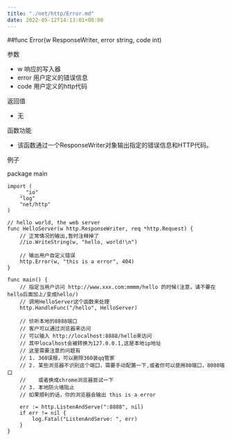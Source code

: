 ```yaml
---
title: "./net/http/Error.md"
date: 2022-05-12T14:13:01+08:00
---
```

##func Error(w ResponseWriter, error string, code int) 

参数

- w 响应的写入器
- error 用户定义的错误信息
- code  用户定义的http代码

返回值

- 无

函数功能 

- 该函数通过一个ResponseWriter对象输出指定的错误信息和HTTP代码。

例子

  package main
	
	import (
		_ "io"
		"log"
		"net/http"
	)
	
	// hello world, the web server
	func HelloServer(w http.ResponseWriter, req *http.Request) {
		// 正常情况的输出,暂时注释掉了
		//io.WriteString(w, "hello, world!\n")
	
		// 输出用户自定义错误
		http.Error(w, "this is a error", 404)
	}
	
	func main() {
		// 指定当用户访问 http://www.xxx.com:mmmm/hello 的时候(注意，请不要在hello后面加上/变成hello/)
		// 调用HelloServer这个函数来处理
		http.HandleFunc("/hello", HelloServer)
	
		// 侦听本地的8888端口
		// 客户可以通过浏览器来访问
		// 可以输入 http://localhost:8888/hello来访问
		// 其中localhost会被转换为127.0.0.1,这是本地ip地址
		// 这里需要注意的问题有
		// 1. 360误报，可以删除360装qq管家
		// 2. 某些浏览器不识别这个端口，需要手动配置一下,或者你可以使用80端口，8080端口
		//    或者换成chrome浏览器尝试一下
		// 3. 本地防火墙阻止
		// 如果顺利的话，你的浏览器会输出 this is a error
	
		err := http.ListenAndServe(":8888", nil)
		if err != nil {
			log.Fatal("ListenAndServe: ", err)
		}
	}



